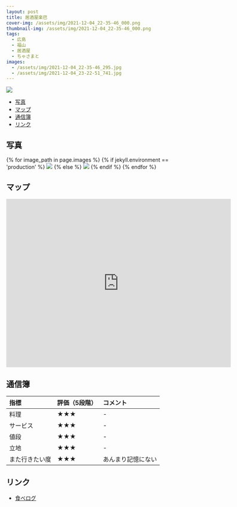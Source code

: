 ```yaml
---
layout: post
title: 居酒屋楽巴
cover-img: /assets/img/2021-12-04_22-35-46_000.png
thumbnail-img: /assets/img/2021-12-04_22-35-46_000.png
tags:
  - 広島
  - 福山
  - 居酒屋
  - ちゃさまと
images:
  - /assets/img/2021-12-04_22-35-46_295.jpg
  - /assets/img/2021-12-04_23-22-51_741.jpg
---
```



![](./img/2021-12-04-居酒屋楽巴_2023-04-30-09-41-27.png)
<!-- TOC -->

- [写真](#写真)
- [マップ](#マップ)
- [通信簿](#通信簿)
- [リンク](#リンク)

<!-- /TOC -->

## 写真

{% for image_path in page.images %}
{% if jekyll.environment == 'production' %}
<img src="https://raw.githubusercontent.com/taira1117/fukuyama_izakaya/master/{{ image_path }}">
{% else %}
<img src="{{ image_path }}">
{% endif %}
{% endfor %}

## マップ

<iframe src="https://www.google.com/maps/embed?pb=!1m18!1m12!1m3!1d822.3020237024285!2d133.3883178583448!3d34.47224491525033!2m3!1f0!2f0!3f0!3m2!1i1024!2i768!4f13.1!3m3!1m2!1s0x35511174a6981617%3A0x877ab5b6d174c489!2z5bGF6YWS5bGL5qW95be0!5e0!3m2!1sja!2sjp!4v1682815365881!5m2!1sja!2sjp" width="600" height="450" style="border:0;" allowfullscreen="" loading="lazy" referrerpolicy="no-referrer-when-downgrade"></iframe>

## 通信簿

| 指標 | 評価（5段階） | コメント |
| :------ |:--- | :--- |
| 料理 | ★★★ | - |
| サービス | ★★★ | - |
| 値段 | ★★★ | - |
| 立地 | ★★★ | - |
| また行きたい度 | ★★★ | あんまり記憶にない |

## リンク

- [食べログ](https://tabelog.com/hiroshima/A3403/A340304/34003041/)